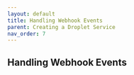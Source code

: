 ```yaml
---
layout: default
title: Handling Webhook Events
parent: Creating a Droplet Service
nav_order: 7
---
```


## Handling Webhook Events